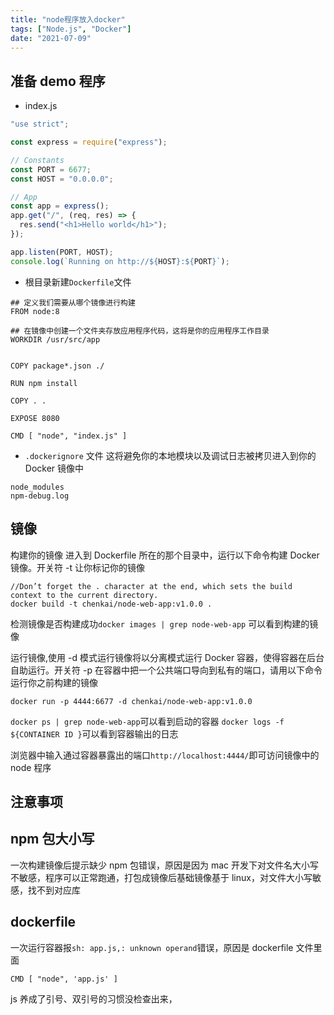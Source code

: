 ```yaml
---
title: "node程序放入docker"
tags: ["Node.js", "Docker"]
date: "2021-07-09"
---
```


## 准备 demo 程序

- index.js

```javascript
"use strict";

const express = require("express");

// Constants
const PORT = 6677;
const HOST = "0.0.0.0";

// App
const app = express();
app.get("/", (req, res) => {
  res.send("<h1>Hello world</h1>");
});

app.listen(PORT, HOST);
console.log(`Running on http://${HOST}:${PORT}`);
```

- 根目录新建`Dockerfile`文件

```
## 定义我们需要从哪个镜像进行构建
FROM node:8

## 在镜像中创建一个文件夹存放应用程序代码，这将是你的应用程序工作目录
WORKDIR /usr/src/app


COPY package*.json ./

RUN npm install

COPY . .

EXPOSE 8080

CMD [ "node", "index.js" ]
```

- `.dockerignore` 文件
  这将避免你的本地模块以及调试日志被拷贝进入到你的 Docker 镜像中

```
node_modules
npm-debug.log
```

## 镜像

构建你的镜像
进入到 Dockerfile 所在的那个目录中，运行以下命令构建 Docker 镜像。开关符 -t 让你标记你的镜像

```
//Don’t forget the . character at the end, which sets the build context to the current directory.
docker build -t chenkai/node-web-app:v1.0.0 .
```

检测镜像是否构建成功`docker images | grep node-web-app` 可以看到构建的镜像

运行镜像,使用 -d 模式运行镜像将以分离模式运行 Docker 容器，使得容器在后台自助运行。开关符 -p 在容器中把一个公共端口导向到私有的端口，请用以下命令运行你之前构建的镜像

```
docker run -p 4444:6677 -d chenkai/node-web-app:v1.0.0
```

`docker ps | grep node-web-app`可以看到启动的容器
`docker logs -f ${CONTAINER ID }`可以看到容器输出的日志

浏览器中输入通过容器暴露出的端口`http://localhost:4444/`即可访问镜像中的 node 程序

## 注意事项

## npm 包大小写

一次构建镜像后提示缺少 npm 包错误，原因是因为 mac 开发下对文件名大小写不敏感，程序可以正常跑通，打包成镜像后基础镜像基于 linux，对文件大小写敏感，找不到对应库

## dockerfile

一次运行容器报`sh: app.js,: unknown operand`错误，原因是 dockerfile 文件里面

```shell
CMD [ "node", 'app.js' ]
```

js 养成了引号、双引号的习惯没检查出来，
